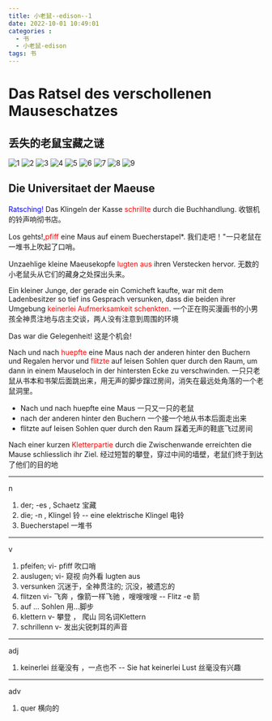 ```yaml
---
title: 小老鼠--edison--1
date: 2022-10-01 10:49:01
categories :
  - 书
  - 小老鼠-edison
tags: 书
---
```

# Das Ratsel des verschollenen Mauseschatzes
##  丢失的老鼠宝藏之谜
![1](./%E5%B0%8F%E8%80%81%E9%BC%A0-edison--1/1.png)
![2](./%E5%B0%8F%E8%80%81%E9%BC%A0-edison--1/2.png)
![3](./%E5%B0%8F%E8%80%81%E9%BC%A0-edison--1/3.png)
![4](./%E5%B0%8F%E8%80%81%E9%BC%A0-edison--1/4.png)
![5](./%E5%B0%8F%E8%80%81%E9%BC%A0-edison--1/5.png)
![6](./%E5%B0%8F%E8%80%81%E9%BC%A0-edison--1/6.png)
![7](./%E5%B0%8F%E8%80%81%E9%BC%A0-edison--1/7.png)
![8](./%E5%B0%8F%E8%80%81%E9%BC%A0-edison--1/8.png)
![9](./%E5%B0%8F%E8%80%81%E9%BC%A0-edison--1/9.png)


## Die Universitaet der Maeuse
 <span style="color:blue;">Ratsching! </span>
 Das Klingeln der Kasse <span style="color:red;">schrillte</span> durch die Buchhandlung.
 收银机的铃声响彻书店。

  Los gehts!,<span style="color:red;">pfiff</span> eine Maus auf einem Buecherstapel*.
 我们走吧！"一只老鼠在一堆书上吹起了口哨。

  Unzaehlige kleine Maeusekopfe <span style="color:red;">lugten aus </span>ihren Verstecken hervor.
 无数的小老鼠头从它们的藏身之处探出头来。

 Ein kleiner Junge, der gerade ein Comicheft kaufte, war mit dem Ladenbesitzer so tief ins Gesprach versunken, dass die beiden ihrer Umgebung <span style="color:red;">keinerlei Aufmerksamkeit schenkten</span>.
  一个正在购买漫画书的小男孩全神贯注地与店主交谈，两人没有注意到周围的环境

  Das war die Gelegenheit! 这是个机会!

 Nach und nach <span style="color:red;">huepfte</span> eine Maus nach der anderen hinter den Buchern und Regalen hervor und <span style="color:red;">flitzte </span>auf leisen Sohlen quer durch den Raum, um dann in einem Mauseloch in der hintersten Ecke zu verschwinden.
   一只只老鼠从书本和书架后面跳出来，用无声的脚步蹿过房间，消失在最远处角落的一个老鼠洞里。
   * Nach und nach huepfte eine Maus  一只又一只的老鼠
   * nach der anderen hinter den Buchern  一个接一个地从书本后面走出来
   * flitzte auf leisen Sohlen quer durch den Raum 踩着无声的鞋底飞过房间
   
 Nach einer kurzen <span style="color:red;">Kletterpartie</span> durch die Zwischenwande erreichten die Mause schliesslich ihr Ziel.
  经过短暂的攀登，穿过中间的墙壁，老鼠们终于到达了他们的目的地





-----------------------------------------------------------------
n
1. der; -es , Schaetz 宝藏
2. die; -n , Klingel 铃  -- eine elektrische Klingel 电铃
3. Buecherstapel 一堆书




-------------------------------------------------
v
1. pfeifen; vi- pfiff 吹口哨
2. auslugen; vi- 窥视 向外看 lugten aus
3. versunken 沉迷于，全神贯注的; 沉没，被遗忘的
4. flitzen vi- 飞奔 ，像箭一样飞驰 ，嗖嗖嗖嗖  -- Flitz -e 箭 
5. auf ... Sohlen 用...脚步 
6. klettern v- 攀登 ， 爬山 同名词Klettern
7. schrillenn v- 发出尖锐刺耳的声音


------------------------------------------------------
adj
1. keinerlei 丝毫没有 ，一点也不 -- Sie hat keinerlei Lust 丝毫没有兴趣




------------------------------------------------
adv 
1. quer 横向的